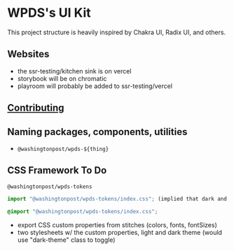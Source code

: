 # WPDS's UI Kit

This project structure is heavily inspired by Chakra UI, Radix UI, and others.

## Websites

- the ssr-testing/kitchen sink is on vercel
- storybook will be on chromatic
- playroom will probably be added to ssr-testing/vercel

## [Contributing](docs/CONTRIBUTING.md)

## Naming packages, components, utilities

-   `@washingtonpost/wpds-${thing}`

## CSS Framework To Do

`@washingtonpost/wpds-tokens`

```jsx
import "@washingtonpost/wpds-tokens/index.css"; (implied that dark and light tokens/css custom properties and class (dark-mode))
```

```css
@import "@washingtonpost/wpds-tokens/index.css";
```

-   export CSS custom properties from stitches (colors, fonts, fontSizes)
-   two stylesheets w/ the custom properties, light and dark theme (would use "dark-theme" class to toggle)
